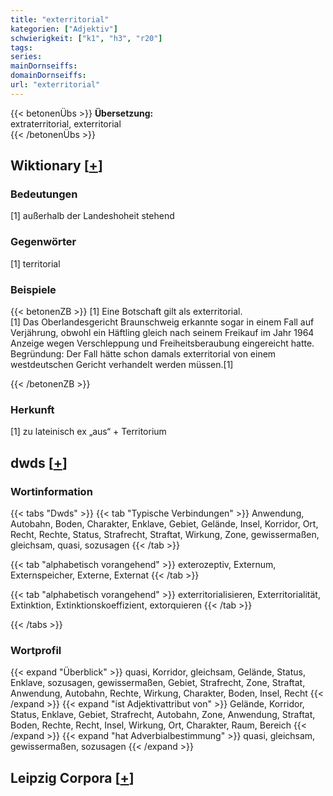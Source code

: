 ```yaml
---
title: "exterritorial"
kategorien: ["Adjektiv"]
schwierigkeit: ["k1", "h3", "r20"]
tags:
series:
mainDornseiffs:
domainDornseiffs:
url: "exterritorial"
---
```


{{< betonenÜbs >}}
**Übersetzung:**  
extraterritorial, exterritorial  
{{< /betonenÜbs >}}

## Wiktionary [[+](https://de.wiktionary.org/wiki/exterritorial)]

### Bedeutungen
[1] außerhalb der Landeshoheit stehend  

### Gegenwörter
[1] territorial  

### Beispiele
{{< betonenZB >}}
[1] Eine Botschaft gilt als exterritorial.  
[1] Das Oberlandesgericht Braunschweig erkannte sogar in einem Fall auf Verjährung, obwohl ein Häftling gleich nach seinem Freikauf im Jahr 1964 Anzeige wegen Verschleppung und Freiheitsberaubung eingereicht hatte. Begründung: Der Fall hätte schon damals exterritorial von einem westdeutschen Gericht verhandelt werden müssen.[1]  

{{< /betonenZB >}}
### Herkunft
[1] zu lateinisch ex „aus“ + Territorium  



## dwds [[+](https://www.dwds.de/wb/exterritorial)]

### Wortinformation
{{< tabs "Dwds" >}}
{{< tab "Typische Verbindungen" >}}
Anwendung, Autobahn, Boden, Charakter, Enklave, Gebiet, Gelände, Insel, Korridor, Ort, Recht, Rechte, Status, Strafrecht, Straftat, Wirkung, Zone, gewissermaßen, gleichsam, quasi, sozusagen
{{< /tab >}}

{{< tab "alphabetisch vorangehend" >}}
exterozeptiv, Externum, Externspeicher, Externe, Externat
{{< /tab >}}

{{< tab "alphabetisch vorangehend" >}}
exterritorialisieren, Exterritorialität, Extinktion, Extinktionskoeffizient, extorquieren
{{< /tab >}}

{{< /tabs >}}

### Wortprofil
{{< expand "Überblick" >}} quasi, Korridor, gleichsam, Gelände, Status, Enklave, sozusagen, gewissermaßen, Gebiet, Strafrecht, Zone, Straftat, Anwendung, Autobahn, Rechte, Wirkung, Charakter, Boden, Insel, Recht {{< /expand >}}
{{< expand "ist Adjektivattribut von" >}} Gelände, Korridor, Status, Enklave, Gebiet, Strafrecht, Autobahn, Zone, Anwendung, Straftat, Boden, Rechte, Recht, Insel, Wirkung, Ort, Charakter, Raum, Bereich {{< /expand >}}
{{< expand "hat Adverbialbestimmung" >}} quasi, gleichsam, gewissermaßen, sozusagen {{< /expand >}}

## Leipzig Corpora [[+](https://corpora.uni-leipzig.de/en/res?word=exterritorial&corpusId=deu_newscrawl-public_2018)]

